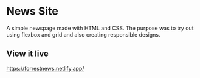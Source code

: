 # News Site

A simple newspage made with HTML and CSS. The purpose was to try out using flexbox and grid and also creating responsible designs.

## View it live

https://forrestnews.netlify.app/
